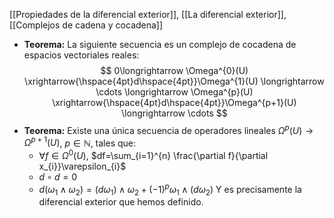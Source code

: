 [[Propiedades de la diferencial exterior]], [[La diferencial exterior]], [[Complejos de cadena y cocadena]]

- **Teorema:** La siguiente secuencia es un complejo de cocadena de espacios vectoriales reales:$$
0\longrightarrow \Omega^{0}(U) \xrightarrow{\hspace{4pt}d\hspace{4pt}}\Omega^{1}(U) \longrightarrow \cdots \longrightarrow  \Omega^{p}(U) \xrightarrow{\hspace{4pt}d\hspace{4pt}}\Omega^{p+1}(U) \longrightarrow \cdots
$$
- **Teorema:** Existe una única secuencia de operadores lineales $\Omega^{p}(U)\longrightarrow \Omega^{p+1}(U)$, $p \in \mathbb{N}$, tales que:
	- $\forall f\in \Omega^{0}(U)$, $df=\sum_{i=1}^{n} \frac{\partial f}{\partial x_{i}}\varepsilon_{i}$
	- $d \circ d = 0$
	- $d(\omega_{1}\wedge \omega_{2})=(d \omega_{1})\wedge \omega_{2}+(-1)^{p}\omega_{1}\wedge (d \omega_{2})$
Y es precisamente la diferencial exterior que hemos definido.
